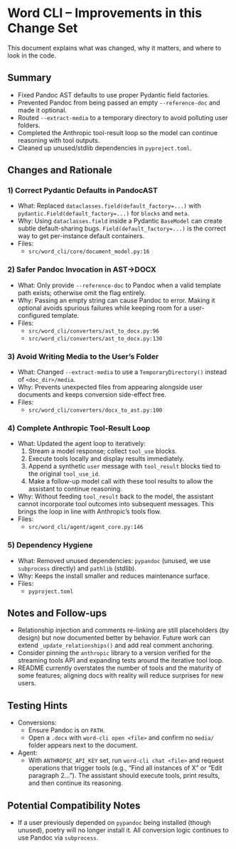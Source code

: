# Word CLI – Improvements in this Change Set

This document explains what was changed, why it matters, and where to look in the code.

## Summary

- Fixed Pandoc AST defaults to use proper Pydantic field factories.
- Prevented Pandoc from being passed an empty `--reference-doc` and made it optional.
- Routed `--extract-media` to a temporary directory to avoid polluting user folders.
- Completed the Anthropic tool-result loop so the model can continue reasoning with tool outputs.
- Cleaned up unused/stdlib dependencies in `pyproject.toml`.

## Changes and Rationale

### 1) Correct Pydantic Defaults in PandocAST
- What: Replaced `dataclasses.field(default_factory=...)` with `pydantic.Field(default_factory=...)` for `blocks` and `meta`.
- Why: Using `dataclasses.field` inside a Pydantic `BaseModel` can create subtle default-sharing bugs. `Field(default_factory=...)` is the correct way to get per-instance default containers.
- Files:
  - `src/word_cli/core/document_model.py:16`

### 2) Safer Pandoc Invocation in AST→DOCX
- What: Only provide `--reference-doc` to Pandoc when a valid template path exists; otherwise omit the flag entirely.
- Why: Passing an empty string can cause Pandoc to error. Making it optional avoids spurious failures while keeping room for a user-configured template.
- Files:
  - `src/word_cli/converters/ast_to_docx.py:96`
  - `src/word_cli/converters/ast_to_docx.py:130`

### 3) Avoid Writing Media to the User’s Folder
- What: Changed `--extract-media` to use a `TemporaryDirectory()` instead of `<doc_dir>/media`.
- Why: Prevents unexpected files from appearing alongside user documents and keeps conversion side-effect free.
- Files:
  - `src/word_cli/converters/docx_to_ast.py:100`

### 4) Complete Anthropic Tool-Result Loop
- What: Updated the agent loop to iteratively:
  1. Stream a model response; collect `tool_use` blocks.
  2. Execute tools locally and display results immediately.
  3. Append a synthetic `user` message with `tool_result` blocks tied to the original `tool_use_id`.
  4. Make a follow-up model call with these tool results to allow the assistant to continue reasoning.
- Why: Without feeding `tool_result` back to the model, the assistant cannot incorporate tool outcomes into subsequent messages. This brings the loop in line with Anthropic’s tools flow.
- Files:
  - `src/word_cli/agent/agent_core.py:146`

### 5) Dependency Hygiene
- What: Removed unused dependencies: `pypandoc` (unused, we use `subprocess` directly) and `pathlib` (stdlib).
- Why: Keeps the install smaller and reduces maintenance surface.
- Files:
  - `pyproject.toml`

## Notes and Follow-ups

- Relationship injection and comments re-linking are still placeholders (by design) but now documented better by behavior. Future work can extend `_update_relationships()` and add real comment anchoring.
- Consider pinning the `anthropic` library to a version verified for the streaming tools API and expanding tests around the iterative tool loop.
- README currently overstates the number of tools and the maturity of some features; aligning docs with reality will reduce surprises for new users.

## Testing Hints

- Conversions:
  - Ensure Pandoc is on `PATH`.
  - Open a `.docx` with `word-cli open <file>` and confirm no `media/` folder appears next to the document.
- Agent:
  - With `ANTHROPIC_API_KEY` set, run `word-cli chat <file>` and request operations that trigger tools (e.g., “Find all instances of X” or “Edit paragraph 2…”). The assistant should execute tools, print results, and then continue its reasoning.

## Potential Compatibility Notes

- If a user previously depended on `pypandoc` being installed (though unused), poetry will no longer install it. All conversion logic continues to use Pandoc via `subprocess`.

